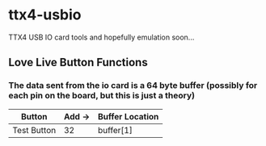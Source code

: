 # ttx4-usbio
TTX4 USB IO card tools and hopefully emulation soon...

## Love Live Button Functions
### The data sent from the io card is a 64 byte buffer (possibly for each pin on the board, but this is just a theory)
Button | Add -> | Buffer Location |
---|---|---
Test Button | 32 | buffer[1]
